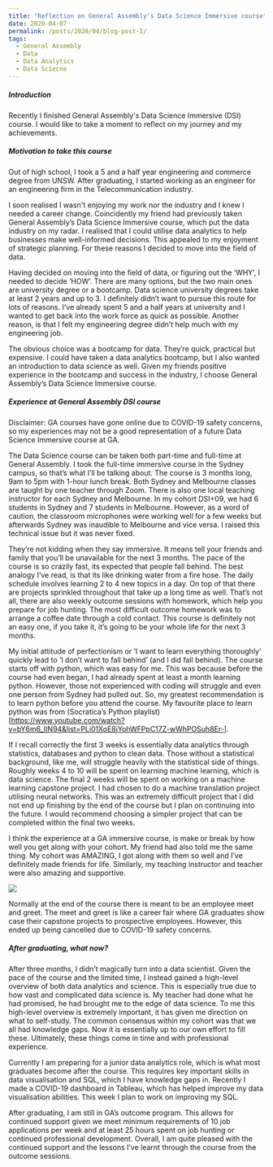 ```yaml
---
title: "Reflection on General Assembly's Data Science Immersive course"
date: 2020-04-07
permalink: /posts/2020/04/blog-post-1/
tags:
  - General Assembly
  - Data
  - Data Analytics
  - Data Sciecne
---
```


##### Introduction

Recently I finished General Assembly's Data Science Immersive (DSI) course. I would like to take a moment to reflect on my journey and my achievements. 

##### Motivation to take this course

Out of high school, I took a 5 and a half year engineering and commerce degree from UNSW. After graduating, I started working as an engineer for an engineering firm in the Telecommunication industry. 

I soon realised I wasn't enjoying my work nor the industry and I knew I needed a career change. Coincidently my friend had previously taken General Assembly’s Data Science Immersive course, which put the data industry on my radar. I realised that I could utilise data analytics to help businesses make well-informed decisions. This appealed to my enjoyment of strategic planning. For these reasons I decided to move into the field of data.

Having decided on moving into the field of data, or figuring out the ‘WHY’, I needed to decide ‘HOW’. There are many options, but the two main ones are university degree or a bootcamp. Data science university degrees take at least 2 years and up to 3. I definitely didn’t want to pursue this route for lots of reasons. I’ve already spent 5 and a half years at university and I wanted to get back into the work force as quick as possible. Another reason, is that I felt my engineering degree didn’t help much with my engineering job. 

The obvious choice was a bootcamp for data. They’re quick, practical but expensive. I could have taken a data analytics bootcamp, but I also wanted an introduction to data science as well. Given my friends positive experience in the bootcamp and success in the industry, I choose General Assembly’s Data Science Immersive course.

##### Experience at General Assembly DSI course

Disclaimer: GA courses have gone online due to COVID-19 safety concerns, so my experiences may not be a good representation of a future Data Science Immersive course at GA.

The Data Science course can be taken both part-time and full-time at General Assembly. I took the full-time immersive course in the Sydney campus, so that’s what I’ll be talking about. The course is 3 months long, 9am to 5pm with 1-hour lunch break. Both Sydney and Melbourne classes are taught by one teacher through Zoom. There is also one local teaching instructor for each Sydney and Melbourne. In my cohort DSI+09, we had 6 students in Sydney and 7 students in Melbourne. However, as a word of caution, the classroom microphones were working well for a few weeks but afterwards Sydney was inaudible to Melbourne and vice versa. I raised this technical issue but it was never fixed.

They’re not kidding when they say immersive. It means tell your friends and family that you’ll be unavailable for the next 3 months. The pace of the course is so crazily fast, its expected that people fall behind. The best analogy I’ve read, is that its like drinking water from a fire hose. The daily schedule involves learning 2 to 4 new topics in a day. On top of that there are projects sprinkled throughout that take up a long time as well. That’s not all, there are also weekly outcome sessions with homework, which help you prepare for job hunting. The most difficult outcome homework was to arrange a coffee date through a cold contact. This course is definitely not an easy one, if you take it, it’s going to be your whole life for the next 3 months.

My initial attitude of perfectionism or ‘I want to learn everything thoroughly’ quickly lead to ‘I don’t want to fall behind’ (and I did fall behind). The course starts off with python, which was easy for me. This was because before the course had even began, I had already spent at least a month learning python.  However, those not experienced with coding will struggle and even one person from Sydney had pulled out. So, my greatest recommendation is to learn python before you attend the course. My favourite place to learn python was from (Socratica’s Python playlist)[https://www.youtube.com/watch?v=bY6m6_IIN94&list=PLi01XoE8jYohWFPpC17Z-wWhPOSuh8Er-]. 

If I recall correctly the first 3 weeks is essentially data analytics through statistics, databases and python to clean data. Those without a statistical background, like me, will struggle heavily with the statistical side of things. Roughly weeks 4 to 10 will be spent on learning machine learning, which is data science. The final 2 weeks will be spent on working on a machine learning capstone project. I had chosen to do a machine translation project utilising neural networks. This was an extremely difficult project that I did not end up finishing by the end of the course but I plan on continuing into the future. I would recommend choosing a simpler project that can be completed within the final two weeks.

I think the experience at a GA immersive course, is make or break by how well you get along with your cohort. My friend had also told me the same thing. My cohort was AMAZING, I got along with them so well and I’ve definitely made friends for life. Similarly, my teaching instructor and teacher were also amazing and supportive.

<img src='../../images/GA Photo.png'>

Normally at the end of the course there is meant to be an employee meet and greet. The meet and greet is like a career fair where GA graduates show case their capstone projects to prospective employees. However, this ended up being cancelled due to COVID-19 safety concerns.

##### After graduating, what now?

After three months, I didn’t magically turn into a data scientist. Given the pace of the course and the limited time, I instead gained a high-level overview of both data analytics and science. This is especially true due to how vast and complicated data science is. My teacher had done what he had promised, he had brought me to the edge of data science. To me this high-level overview is extremely important, it has given me direction on what to self-study. The common consensus within my cohort was that we all had knowledge gaps. Now it is essentially up to our own effort to fill these. Ultimately, these things come in time and with professional experience.

Currently I am preparing for a junior data analytics role, which is what most graduates become after the course. This requires key important skills in data visualisation and SQL, which I have knowledge gaps in. Recently I made a COVID-19 dashboard in Tableau, which has helped improve my data visualisation abilities. This week I plan to work on improving my SQL.

After graduating, I am still in GA’s outcome program. This allows for continued support given we meet minimum requirements of 10 job applications per week and at least 25 hours spent on job hunting or continued professional development. Overall, I am quite pleased with the continued support and the lessons I’ve learnt through the course from the outcome sessions.
